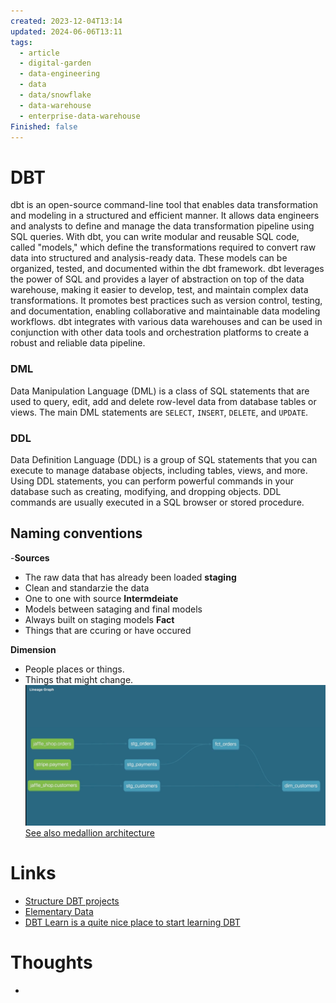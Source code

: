 ```yaml
---
created: 2023-12-04T13:14
updated: 2024-06-06T13:11
tags:
  - article
  - digital-garden
  - data-engineering
  - data
  - data/snowflake
  - data-warehouse
  - enterprise-data-warehouse
Finished: false
---
```


# DBT

dbt is an open-source command-line tool that enables data transformation and modeling in a structured and efficient manner. It allows data engineers and analysts to define and manage the data transformation pipeline using SQL queries. With dbt, you can write modular and reusable SQL code, called "models," which define the transformations required to convert raw data into structured and analysis-ready data. These models can be organized, tested, and documented within the dbt framework. dbt leverages the power of SQL and provides a layer of abstraction on top of the data warehouse, making it easier to develop, test, and maintain complex data transformations. It promotes best practices such as version control, testing, and documentation, enabling collaborative and maintainable data modeling workflows. dbt integrates with various data warehouses and can be used in conjunction with other data tools and orchestration platforms to create a robust and reliable data pipeline.



### DML
Data Manipulation Language (DML) is a class of SQL statements that are used to query, edit, add and delete row-level data from database tables or views. The main DML statements are `SELECT`, `INSERT`, `DELETE`, and `UPDATE`.

### DDL 
Data Definition Language (DDL) is a group of SQL statements that you can execute to manage database objects, including tables, views, and more. Using DDL statements, you can perform powerful commands in your database such as creating, modifying, and dropping objects. DDL commands are usually executed in a SQL browser or stored procedure.


## Naming conventions
-**Sources**
- The raw data that has already been loaded
**staging**
- Clean and standarzie the data
- One to one with source
**Intermdeiate**
- Models between sataging and final models
- Always built on staging models
**Fact**
- Things that are ccuring or have occured

**Dimension**
- People places or things.
- Things that might change. 
![](../../../static/images/Pasted%20image%2020240428140431.png)
[See also medallion architecture](https://www.databricks.com/glossary/medallion-architecture)

# Links
- [Structure DBT projects](https://docs.getdbt.com/best-practices/how-we-structure/1-guide-overview)
- [Elementary Data](https://www.elementary-data.com/)
- [DBT Learn is a quite nice place to start learning DBT](https://www.getdbt.com/dbt-learn)

# Thoughts 
- 



